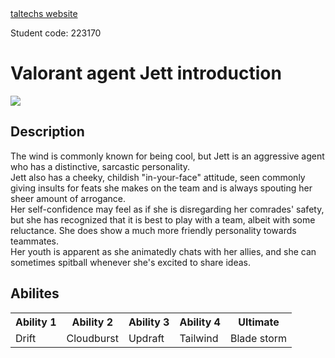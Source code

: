 <!DOCTYPE html>
<html>
<a href= https://taltech.ee/>taltechs website</a>
<p>Student code: 223170</p>
<head>
<h1>Valorant agent Jett introduction</h1>
<img src=https://www.theloadout.com/wp-content/sites/theloadout/2022/06/valorant-jett-icebox-exploit-550x309.jpg>
</head>
<body>
<h2>Description</h2>
<p>
The wind is commonly known for being cool, but Jett is an aggressive agent who has a distinctive, sarcastic personality.<br> Jett also has a cheeky, childish "in-your-face" attitude, seen commonly giving insults for feats she makes on the team and is always spouting her sheer amount of arrogance.<br> Her self-confidence may feel as if she is disregarding her comrades' safety, but she has recognized that it is best to play with a team, albeit with some reluctance. She does show a much more friendly personality towards teammates.<br> Her youth is apparent as she animatedly chats with her allies, and she can sometimes spitball whenever she's excited to share ideas.
</p>
<h2>Abilites</h2>
<table>
  <tr>
    <th>Ability 1</th>
    <th>Ability 2</th>
    <th>Ability 3</th>
    <th>Ability 4</th>
    <th>Ultimate</th>
  </tr>
  <tr>
    <td>Drift</td>
    <td>Cloudburst</td>
    <td>Updraft</td>
    <td>Tailwind</td>
    <td>Blade storm</td>
  </tr>
</table>
</body>
</html>
